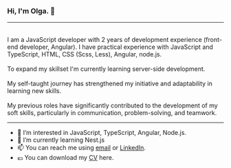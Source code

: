 ### Hi, I'm Olga. 👋
_________________________
<br>I am a JavaScript developer with 2 years of development experience (front-end developer, Angular). I have practical experience with JavaScript and TypeScript, HTML, CSS (Scss, Less), Angular, node.js.</br>
<br>To expand my skillset I'm currently learning server-side development.</br>
<br>My self-taught journey has strengthened my initiative and adaptability in learning new skills.</br>
<br>My previous roles have significantly contributed to the development of my soft skills, particularly in communication, problem-solving, and teamwork.</br>
_________________

- 👀 I’m interested in JavaScript, TypeScript, Angular, Node.js.
- 🌱 I’m currently learning Nest.js
- 📫 You can reach me using [email](TomieForever@gmail.com) or [LinkedIn](https://www.linkedin.com/in/olga-bahdanava-751229278/).
- 💶 You can download my [CV](https://drive.google.com/file/d/1znzxH50A6aKC05XoZvoKQ2p2KStqxhOg/view?usp=sharing) here.
